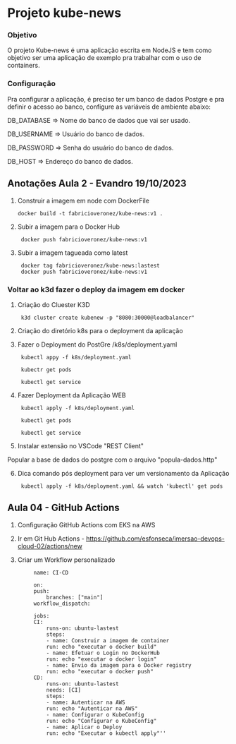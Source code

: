 # Projeto kube-news

### Objetivo
O projeto Kube-news é uma aplicação escrita em NodeJS e tem como objetivo ser uma aplicação de exemplo pra trabalhar com o uso de containers.

### Configuração
Pra configurar a aplicação, é preciso ter um banco de dados Postgre e pra definir o acesso ao banco, configure as variáveis de ambiente abaixo:

DB_DATABASE => Nome do banco de dados que vai ser usado.

DB_USERNAME => Usuário do banco de dados.

DB_PASSWORD => Senha do usuário do banco de dados.

DB_HOST => Endereço do banco de dados.

## Anotações Aula 2 - Evandro 19/10/2023

1.  Construir a imagem em node com DockerFile

        docker build -t fabricioveronez/kube-news:v1 . 

2. Subir a imagem para o Docker Hub

        docker push fabricioveronez/kube-news:v1

3. Subir a imagem tagueada como latest

        docker tag fabricioveronez/kube-news:lastest
        docker push fabricioveronez/kube-news:v1

### Voltar ao k3d fazer o deploy da imagem em docker

1. Criação do Cluester K3D 

        k3d cluster create kubenew -p "8080:30000@loadbalancer"

2. Criação do diretório k8s para o deployment da aplicação

3. Fazer o Deployment do PostGre /k8s/deployment.yaml

        kubectl appy -f k8s/deployment.yaml

        kubectr get pods

        kubectl get service

4. Fazer Deployment da Aplicação WEB

        kubectl apply -f k8s/deployment.yaml

        kubectl get pods

        kubectl get service

5. Instalar extensão no VSCode "REST Client"

Popular a base de dados do postgre com o arquivo "popula-dados.http"

6. Dica comando pós deployment para ver um versionamento da Aplicação

        kubectl apply -f k8s/deployment.yaml && watch 'kubectl' get pods

## Aula 04 - GitHub Actions

1. Configuração GitHub Actions com EKS na AWS

2. Ir em Git Hub Actions - https://github.com/esfonseca/imersao-devops-cloud-02/actions/new

3. Criar um Workflow personalizado

            name: CI-CD

            on:
            push:
                branches: ["main"]
            workflow_dispatch:

            jobs:
            CI:
                runs-on: ubuntu-lastest
                steps:
                - name: Construir a imagem de container
                run: echo "executar o docker build"
                - name: Efetuar o Login no DockerHub
                run: echo "executar o docker login"
                - name: Envio da imagem para o Docker registry
                run: echo "executar o docker push"
            CD:
                runs-on: ubuntu-lastest
                needs: [CI]
                steps:
                - name: Autenticar na AWS
                run: echo "Autenticar na AWS"
                - name: Configurar o KubeConfig
                run: echo "Configurar o KubeConfig"
                - name: Aplicar o Deploy
                run: echo "Executar o kubectl apply"''
